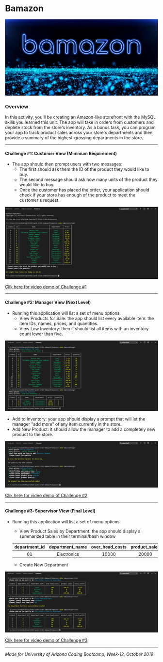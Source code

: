 # Bamazon

![Bamazon](assets/images/githubtpl.png)

### Overview

In this activity, you'll be creating an Amazon-like storefront with the MySQL skills you learned this unit. The app will take in orders from customers and deplete stock from the store's inventory. As a bonus task, you can program your app to track product sales across your store's departments and then provide a summary of the highest-grossing departments in the store.

---

#### Challenge #1: Customer View (Minimum Requirement)

* The app should then prompt users with two messages:
    * The first should ask them the ID of the product they would like to buy.
    * The second message should ask how many units of the product they would like to buy.
    * Once the customer has placed the order, your application should check if your store has enough of the product to meet the customer's request.

![Customer screen](assets/images/cusomer.jpg)

[Clik here for video demo of Challenge #1](https://youtu.be/nQjlNch1xJA)
    
---

#### Challenge #2: Manager View (Next Level)

* Running this application will list a set of menu options:
    * View Products for Sale: the app should list every available item: the item IDs, names, prices, and quantities.
    * View Low Inventory: then it should list all items with an inventory count lower than five.

 ![Manager screen](assets/images/manager-1.jpg)

*   Add to Inventory: your app should display a prompt that will let the manager "add more" of any item currently in the store.
*   Add New Product: it should allow the manager to add a completely new product to the store.

![Manager screen](assets/images/manager-2.jpg)

[Clik here for video demo of Challenge #2](https://youtu.be/T8XRODW4PAE)

---

#### Challenge #3: Supervisor View (Final Level)

* Running this application will list a set of menu options:
    * View Product Sales by Department: the app should display a summarized table in their terminal/bash window

    | department_id | department_name | over_head_costs | product_sales | total_profit |
    |:-------------:|:---------------:|:---------------:|:-------------:|:------------:|
    | 01            | Electronics     | 10000           | 20000         | 10000        |

    * Create New Department
    

![Supervisor screen](assets/images/supervisor.jpg)


[Clik here for video demo of Challenge #3](https://youtu.be/D9opF_r7e98)

---

_Made for University of Arizona Coding Bootcamp, Week-12, October 2019_
